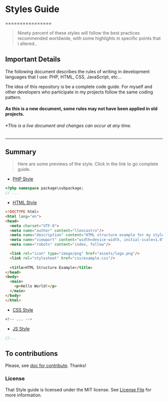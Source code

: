 # Styles Guide
================

> Ninety percent of these styles will follow the best practices recommended worldwide, with some highlights in specific points that i altered..

## Important Details

The following document describes the rules of writing in development languages that I use: PHP, HTML, CSS, JavaScript, etc...

The idea of this repository is be a complete code guide. For myself and other developers who participate in my projects follow the same coding pattern.

#### As this is a new document, some rules may not have been applied in old projects.

###### *This is a live document and changes can occur at any time.

<hr>

## Summary

> Here are some previews of the style. Click in the link to go complete guide.

- [PHP Style]()
```php
<?php namespace package\subpackage;
// ...
```

- [HTML Style]()
```html
<!DOCTYPE html>
<html lang="en">
<head>
  <meta charset="UTF-8">
  <meta name="author" content="lleocastro"/>
  <meta name="description" content="HTML structure example for my style guide"/>
  <meta name="viewport" content="width=device-width, initial-scale=1.0"/>
  <meta name="robots" content="index, follow"/>

  <link rel="icon" type="image/png" href="assets/logo.png"/>
  <link rel="stylesheet" href="css/example.css"/>
	
  <title>HTML Structure Example</title>
</head>
<body>
  <main>
    <p>Hello World!</p>
  </main>
</body>
</html>
```

- [CSS Style]()
```css
<!-- ... -->
```

- [JS Style]()
```js
//...
```


## To contributions 

Please, see [doc for contribute](https://github.com/lleocastro/styles-guide/blob/master/CONTRIBUTE.md). Thanks!


### License

That Style guide is licensed under the MIT license. See [License File](https://github.com/lleocastro/styles-guide/blob/master/LICENSE) for more information.
